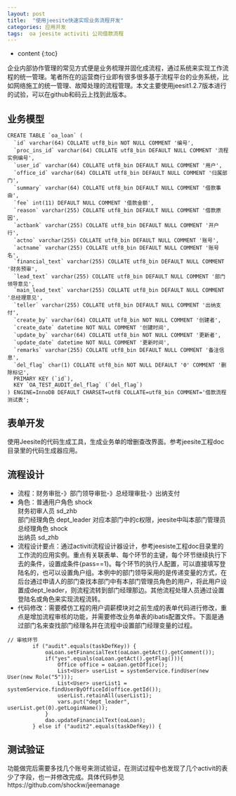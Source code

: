 ```yaml
---
layout: post
title:  "使用jeesite快速实现业务流程开发"
categories: 应用开发
tags:  oa jeesite activiti 公司借款流程  
---
```


* content
{:toc}

企业内部协作管理的常见方式便是业务梳理并固化成流程，通过系统来实现工作流程的统一管理。笔者所在的运营商行业即有很多很多基于流程平台的业务系统，比如网络施工的统一管理、故障处理的流程管理。本文主要使用jeesit1.2.7版本进行的试验，可以在github和码云上找到此版本。

## 业务模型
```
CREATE TABLE `oa_loan` (
  `id` varchar(64) COLLATE utf8_bin NOT NULL COMMENT '编号',
  `proc_ins_id` varchar(64) COLLATE utf8_bin DEFAULT NULL COMMENT '流程实例编号',
  `user_id` varchar(64) COLLATE utf8_bin DEFAULT NULL COMMENT '用户',
  `office_id` varchar(64) COLLATE utf8_bin DEFAULT NULL COMMENT '归属部门',
  `summary` varchar(64) COLLATE utf8_bin DEFAULT NULL COMMENT '借款事由',
  `fee` int(11) DEFAULT NULL COMMENT '借款金额',
  `reason` varchar(255) COLLATE utf8_bin DEFAULT NULL COMMENT '借款原因',
  `actbank` varchar(255) COLLATE utf8_bin DEFAULT NULL COMMENT '开户行',
  `actno` varchar(255) COLLATE utf8_bin DEFAULT NULL COMMENT '账号',
  `actname` varchar(255) COLLATE utf8_bin DEFAULT NULL COMMENT '账号名',
  `financial_text` varchar(255) COLLATE utf8_bin DEFAULT NULL COMMENT '财务预审',
  `lead_text` varchar(255) COLLATE utf8_bin DEFAULT NULL COMMENT '部门领导意见',
  `main_lead_text` varchar(255) COLLATE utf8_bin DEFAULT NULL COMMENT '总经理意见',
  `teller` varchar(255) COLLATE utf8_bin DEFAULT NULL COMMENT '出纳支付',
  `create_by` varchar(64) COLLATE utf8_bin NOT NULL COMMENT '创建者',
  `create_date` datetime NOT NULL COMMENT '创建时间',
  `update_by` varchar(64) COLLATE utf8_bin NOT NULL COMMENT '更新者',
  `update_date` datetime NOT NULL COMMENT '更新时间',
  `remarks` varchar(255) COLLATE utf8_bin DEFAULT NULL COMMENT '备注信息',
  `del_flag` char(1) COLLATE utf8_bin NOT NULL DEFAULT '0' COMMENT '删除标记',
  PRIMARY KEY (`id`),
  KEY `OA_TEST_AUDIT_del_flag` (`del_flag`)
) ENGINE=InnoDB DEFAULT CHARSET=utf8 COLLATE=utf8_bin COMMENT='借款流程测试表';
```

## 表单开发
使用Jeesite的代码生成工具，生成业务单的增删查改界面。参考jeesite工程doc目录里的代码生成器应用。

## 流程设计
* 流程：财务审批-》部门领导审批-》总经理审批-》出纳支付
* 角色：普通用户角色 shock  
       财务初审人员 sd_zhb  
       部门经理角色 dept_leader 对应本部门中的c权限，jeesite中叫本部门管理员  
       总经理角色 shock  
       出纳员 sd_zhb
* 流程设计要点：通过activiti流程设计器设计，参考jeesiste工程doc目录里的工作流的应用实例。重点有关联表单、每个环节的主键，每个环节继续执行下去的条件，设置成条件{pass==1}。每个环节的执行人配置，可以直接填写登陆名的，也可以设置角户组。本例中的部门领导采用的是传递变量的方式，在后台通过申请人的部门查找本部门中有本部门管理员角色的用户，将此用户设置成dept_leader，则流程流转到部门经理那边。其他流程处理人员通过设置登陆名或角色来实现流程流转。
* 代码修改：需要模仿工程的用户调薪模块对之前生成的表单代码进行修改，重点是增加流程审核的功能，并需要修改业务单表的ibatis配置文件。下面是通过部门名来查找部门经理名并在流程中设置部门经理变量的过程。   
```
// 审核环节
        if ("audit".equals(taskDefKey)) {
            oaLoan.setFinancialText(oaLoan.getAct().getComment());
            if("yes".equals(oaLoan.getAct().getFlag())){
                Office office = oaLoan.getOffice();
                List<User> userList = systemService.findUser(new User(new Role("5")));
                List<User> userList1 = systemService.findUserByOfficeId(office.getId());
                userList.retainAll(userList1);
                vars.put("dept_leader", userList.get(0).getLoginName());
            }
            dao.updateFinancialText(oaLoan);
        } else if ("audit2".equals(taskDefKey)) {
```

## 测试验证
功能做完后需要多找几个账号来测试验证，在测试过程中也发现了几个activit的表少了字段，也一并修改完成。具体代码参见https://github.com/shockw/jeemanage
